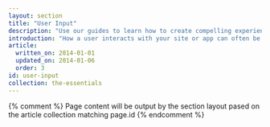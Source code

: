 ```yaml
---
layout: section
title: "User Input"
description: "Use our guides to learn how to create compelling experiences that users will love to use."
introduction: "How a user interacts with your site or app can often be make or break for the success of your project. For example if a user is on a touch device and can't interact with it then they will not use your experience. Use our guides to learn how to create compelling experiences that users will love to use."
article:
  written_on: 2014-01-01
  updated_on: 2014-01-06
  order: 3
id: user-input
collection: the-essentials
---
```


{% comment %}
Page content will be output by the section layout pased on the article collection matching page.id
{% endcomment %}
